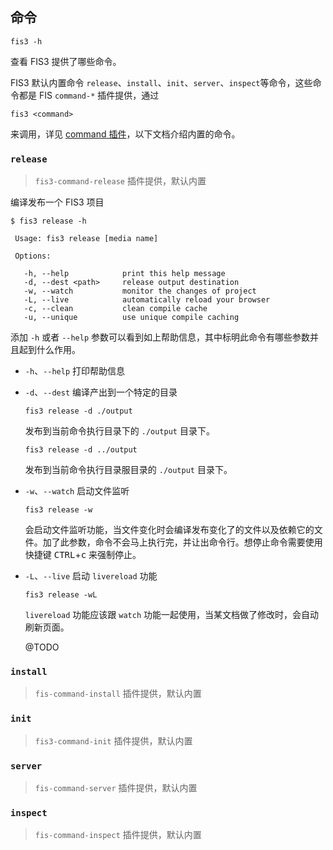 ## 命令

```
fis3 -h
```
查看 FIS3 提供了哪些命令。

FIS3 默认内置命令 `release`、`install`、`init`、`server`、`inspect`等命令，这些命令都是 FIS `command-*` 插件提供，通过

```
fis3 <command>
```

来调用，详见 [command 插件]()，以下文档介绍内置的命令。

### `release`

> `fis3-command-release` 插件提供，默认内置

编译发布一个 FIS3 项目

```
$ fis3 release -h

 Usage: fis3 release [media name]

 Options:

   -h, --help            print this help message
   -d, --dest <path>     release output destination
   -w, --watch           monitor the changes of project
   -L, --live            automatically reload your browser
   -c, --clean           clean compile cache
   -u, --unique          use unique compile caching
```

添加 `-h` 或者 `--help` 参数可以看到如上帮助信息，其中标明此命令有哪些参数并且起到什么作用。

- `-h`、`--help` 打印帮助信息
- `-d`、`--dest` 编译产出到一个特定的目录

  ```
  fis3 release -d ./output
  ```
  发布到当前命令执行目录下的 `./output` 目录下。

  ```
  fis3 release -d ../output
  ```
  发布到当前命令执行目录服目录的 `./output` 目录下。

- `-w`、`--watch` 启动文件监听

  ```
  fis3 release -w
  ```
  会启动文件监听功能，当文件变化时会编译发布变化了的文件以及依赖它的文件。加了此参数，命令不会马上执行完，并让出命令行。想停止命令需要使用快捷键 <kbd>CTRL</kbd>+<kbd>c</kbd> 来强制停止。

- `-L`、`--live` 启动 `livereload` 功能

  ```
  fis3 release -wL
  ```

  `livereload` 功能应该跟 `watch` 功能一起使用，当某文档做了修改时，会自动刷新页面。

  @TODO

### `install`

> `fis-command-install` 插件提供，默认内置


### `init`
> `fis3-command-init` 插件提供，默认内置


### `server`

> `fis-command-server` 插件提供，默认内置


### `inspect`

> `fis-command-inspect` 插件提供，默认内置
